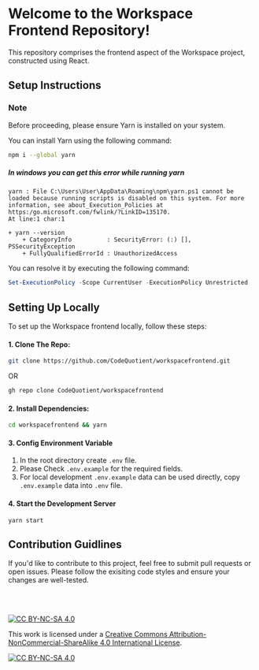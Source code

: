 # Welcome to the Workspace Frontend Repository!

This repository comprises the frontend aspect of the Workspace project, constructed using React.

## Setup Instructions

### Note

Before proceeding, please ensure Yarn is installed on your system.

You can install Yarn using the following command:

```bash
npm i --global yarn
```

##### In windows you can get this error while running yarn

```
yarn : File C:\Users\User\AppData\Roaming\npm\yarn.ps1 cannot be loaded because running scripts is disabled on this system. For more information, see about_Execution_Policies at
https:/go.microsoft.com/fwlink/?LinkID=135170.
At line:1 char:1

+ yarn --version
    + CategoryInfo          : SecurityError: (:) [], PSSecurityException
    + FullyQualifiedErrorId : UnauthorizedAccess
```

You can resolve it by executing the following command:

```ps1
Set-ExecutionPolicy -Scope CurrentUser -ExecutionPolicy Unrestricted
```

## Setting Up Locally

To set up the Workspace frontend locally, follow these steps:

#### 1.  Clone The Repo:

```bash
git clone https://github.com/CodeQuotient/workspacefrontend.git
```

OR

```bash
gh repo clone CodeQuotient/workspacefrontend
```

#### 2. Install Dependencies:

```bash
cd workspacefrontend && yarn
```

#### 3. Config Environment Variable

   1. In the root directory create ```.env``` file.
   2. Please Check ```.env.example``` for the required fields.
   3. For local development ```.env.example``` data can be used directly, copy ```.env.example``` data into ```.env``` file.

#### 4. Start the Development Server

   `yarn start`

## Contribution Guidlines

If you'd like to contribute to this project, feel free to submit pull requests or open issues. Please follow the exisiting code styles and ensure your changes are well-tested.

<br>
<br>

[![CC BY-NC-SA 4.0][cc-by-nc-sa-shield]][cc-by-nc-sa]

This work is licensed under a
[Creative Commons Attribution-NonCommercial-ShareAlike 4.0 International License][cc-by-nc-sa].

[![CC BY-NC-SA 4.0][cc-by-nc-sa-image]][cc-by-nc-sa]

[cc-by-nc-sa]: http://creativecommons.org/licenses/by-nc-sa/4.0/
[cc-by-nc-sa-image]: https://licensebuttons.net/l/by-nc-sa/4.0/88x31.png
[cc-by-nc-sa-shield]: https://img.shields.io/badge/License-CC%20BY--NC--SA%204.0-lightgrey.svg
